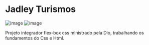 # Jadley Turismos

![image](https://github.com/Jadley/Projeto-Flexbox/assets/104441986/46b24a02-1f98-48db-aed1-7bbcff388c2a)
![image](https://github.com/Jadley/Projeto-Flexbox/assets/104441986/01aab170-11ab-4936-b470-172001a665d2)

Projeto integrador flex-box css ministrado pela Dio,
trabalhando os fundamentos do Css e Html.
